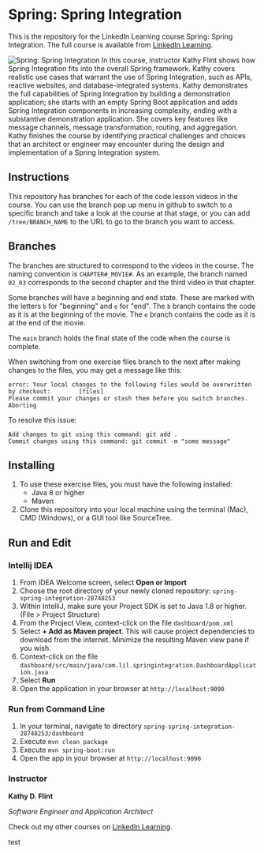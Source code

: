 # Spring: Spring Integration
This is the repository for the LinkedIn Learning course Spring: Spring Integration. The full course is available from [LinkedIn Learning][lil-course-url].

![Spring: Spring Integration][lil-thumbnail-url] 
In this course, instructor Kathy Flint shows how Spring Integration fits into the overall Spring framework. Kathy covers realistic use cases that warrant the use of Spring Integration, such as APIs, reactive websites, and database-integrated systems. Kathy demonstrates the full capabilities of Spring Integration by building a demonstration application; she starts with an empty Spring Boot application and adds Spring Integration components in increasing complexity, ending with a substantive demonstration application. She covers key features like message channels, message transformation, routing, and aggregation. Kathy finishes the course by identifying practical challenges and choices that an architect or engineer may encounter during the design and implementation of a Spring Integration system.

## Instructions
This repository has branches for each of the code lesson videos in the course. You can use the branch pop up menu in github to switch to a specific branch and take a look at the course at that stage, or you can add `/tree/BRANCH_NAME` to the URL to go to the branch you want to access.

## Branches
The branches are structured to correspond to the videos in the course. The naming convention is `CHAPTER#_MOVIE#`. As an example, the branch named `02_03` corresponds to the second chapter and the third video in that chapter.   

Some branches will have a beginning and end state. These are marked with the letters `b` for "beginning" and `e` for "end". The `b` branch contains the code as it is at the beginning of the movie. The `e` branch contains the code as it is at the end of the movie.  

The `main` branch holds the final state of the code when the course is complete.

When switching from one exercise files branch to the next after making changes to the files, you may get a message like this:

    error: Your local changes to the following files would be overwritten by checkout:        [files]
    Please commit your changes or stash them before you switch branches.
    Aborting

To resolve this issue:
	
    Add changes to git using this command: git add .
	Commit changes using this command: git commit -m "some message"

## Installing
1. To use these exercise files, you must have the following installed:
	- Java 8 or higher
	- Maven
2. Clone this repository into your local machine using the terminal (Mac), CMD (Windows), or a GUI tool like SourceTree.

## Run and Edit

### Intellij IDEA

1. From IDEA Welcome screen, select **Open or Import**  
2. Choose the root directory of your newly cloned repository: `spring-spring-integration-28748253`
3. Within IntelliJ, make sure your Project SDK is set to Java 1.8 or higher. (File > Project Structure)
3. From the Project View, context-click on the file `dashboard/pom.xml`
4. Select **+ Add as Maven project**. This will cause project dependencies to download from the internet. Minimize the resulting Maven view pane if you wish. 
5. Context-click on the file `dashboard/src/main/java/com.lil.springintegration.DashboardApplication.java`
6. Select **Run**
7. Open the application in your browser at `http://localhost:9090`

### Run from Command Line

1. In your terminal, navigate to directory `spring-spring-integration-28748253/dashboard`  
2. Execute `mvn clean package`  
3. Execute `mvn spring-boot:run`
4. Open the app in your browser at `http://localhost:9090`


### Instructor

**Kathy D. Flint**

_Software Engineer and Application Architect_

Check out my other courses on [LinkedIn Learning](https://www.linkedin.com/learning/instructors/kathy-flint?u=104).

[lil-course-url]: https://www.linkedin.com/learning/spring-spring-integration
[lil-thumbnail-url]: https://cdn.lynda.com/course/2848253/2848253-1611257542249-16x9.jpg
test
    
